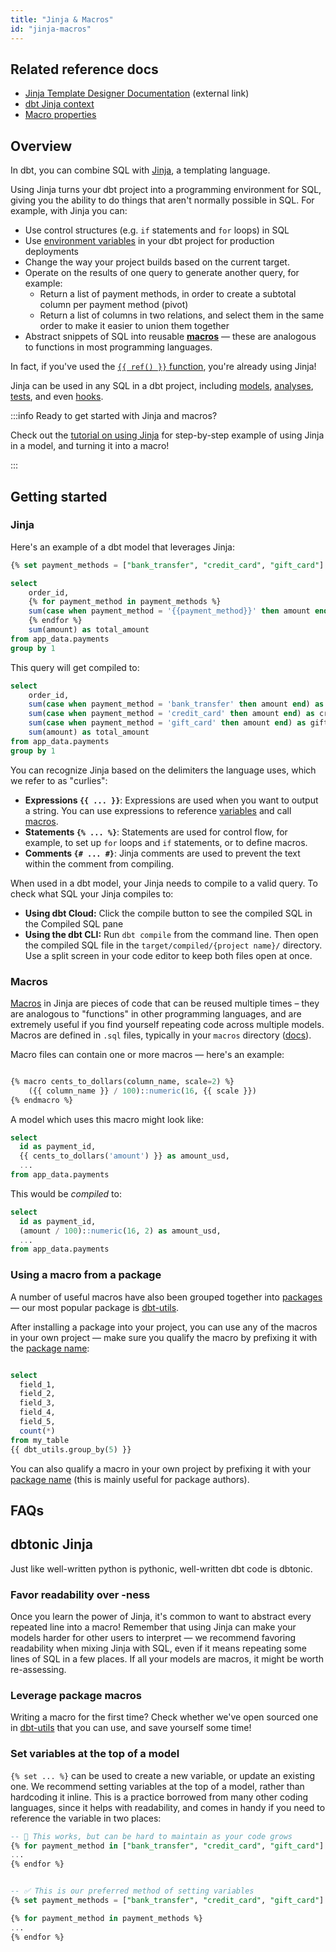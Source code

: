 ```yaml
---
title: "Jinja & Macros"
id: "jinja-macros"
---
```


## Related reference docs
* [Jinja Template Designer Documentation](https://jinja.palletsprojects.com/page/templates/) (external link)
* [dbt Jinja context](/reference/dbt-jinja-functions)
* [Macro properties](macro-properties)

## Overview
In dbt, you can combine SQL with [Jinja](https://jinja.palletsprojects.com), a templating language.

Using Jinja turns your dbt project into a programming environment for SQL, giving you the ability to do things that aren't normally possible in SQL. For example, with Jinja you can:
* Use control structures (e.g. `if` statements and `for` loops) in SQL
* Use [environment variables](env_var) in your dbt project for production deployments
* Change the way your project builds based on the current target.
* Operate on the results of one query to generate another query, for example:
  * Return a list of payment methods, in order to create a subtotal column per payment method (pivot)
  * Return a list of columns in two relations, and select them in the same order to make it easier to union them together
* Abstract snippets of SQL into reusable [**macros**](#macros) — these are analogous to functions in most programming languages.

In fact, if you've used the [`{{ ref() }}` function](ref), you're already using Jinja!

Jinja can be used in any SQL in a dbt project, including [models](building-models), [analyses](analyses), [tests](building-a-dbt-project/tests), and even [hooks](hooks-operations).


:::info Ready to get started with Jinja and macros?

Check out the [tutorial on using Jinja](using-jinja) for step-by-step example of using Jinja in a model, and turning it into a macro!

:::

## Getting started
### Jinja
Here's an example of a dbt model that leverages Jinja:

<File name='/models/order_payment_method_amounts.sql'>

```sql
{% set payment_methods = ["bank_transfer", "credit_card", "gift_card"] %}

select
    order_id,
    {% for payment_method in payment_methods %}
    sum(case when payment_method = '{{payment_method}}' then amount end) as {{payment_method}}_amount,
    {% endfor %}
    sum(amount) as total_amount
from app_data.payments
group by 1
```

</File>

This query will get compiled to:

<File name='/models/order_payment_method_amounts.sql'>

```sql
select
    order_id,
    sum(case when payment_method = 'bank_transfer' then amount end) as bank_transfer_amount,
    sum(case when payment_method = 'credit_card' then amount end) as credit_card_amount,
    sum(case when payment_method = 'gift_card' then amount end) as gift_card_amount,
    sum(amount) as total_amount
from app_data.payments
group by 1
```

</File>

You can recognize Jinja based on the delimiters the language uses, which we refer to as "curlies":
- **Expressions `{{ ... }}`**: Expressions are used when you want to output a string. You can use expressions to reference [variables](var) and call [macros](jinja-macros#macros).
- **Statements `{% ... %}`**: Statements are used for control flow, for example, to set up `for` loops and `if` statements, or to define macros.
-  **Comments `{# ... #}`**: Jinja comments are used to prevent the text within the comment from compiling.

When used in a dbt model, your Jinja needs to compile to a valid query. To check what SQL your Jinja compiles to:
* **Using dbt Cloud:** Click the compile button to see the compiled SQL in the Compiled SQL pane
* **Using the dbt CLI:** Run `dbt compile` from the command line. Then open the compiled SQL file in the `target/compiled/{project name}/` directory. Use a split screen in your code editor to keep both files open at once.

### Macros
[Macros](jinja-macros#macros) in Jinja are pieces of code that can be reused multiple times – they are analogous to "functions" in other programming languages, and are extremely useful if you find yourself repeating code across multiple models. Macros are defined in `.sql` files, typically in your `macros` directory ([docs](macro-paths)).

Macro files can contain one or more macros — here's an example:

<File name='macros/cents_to_dollars.sql'>

```sql

{% macro cents_to_dollars(column_name, scale=2) %}
    ({{ column_name }} / 100)::numeric(16, {{ scale }})
{% endmacro %}

```

</File>

A model which uses this macro might look like:

<File name='models/stg_payments.sql'>

```sql
select
  id as payment_id,
  {{ cents_to_dollars('amount') }} as amount_usd,
  ...
from app_data.payments

```

</File>

This would be _compiled_ to:

<File name='target/compiled/models/stg_payments.sql'>

```sql
select
  id as payment_id,
  (amount / 100)::numeric(16, 2) as amount_usd,
  ...
from app_data.payments
```

</File>


### Using a macro from a package
A number of useful macros have also been grouped together into [packages](package-management) — our most popular package is [dbt-utils](https://hub.getdbt.com/dbt-labs/dbt_utils/latest/).

After installing a package into your project, you can use any of the macros in your own project — make sure you qualify the macro by prefixing it with the [package name](project-configs/name):

```sql

select
  field_1,
  field_2,
  field_3,
  field_4,
  field_5,
  count(*)
from my_table
{{ dbt_utils.group_by(5) }}

```

You can also qualify a macro in your own project by prefixing it with your [package name](project-configs/name) (this is mainly useful for package authors).

## FAQs

<FAQ src="Accounts/dbt-specific-jinja" />
<FAQ src="Jinja/which-jinja-docs" />
<FAQ src="Jinja/quoting-column-names" />
<FAQ src="Jinja/jinja-whitespace" />
<FAQ src="Project/debugging-jinja" />
<FAQ src="Docs/documenting-macros" />
<FAQ src="Project/why-so-many-macros" />

## dbtonic Jinja

Just like well-written python is pythonic, well-written dbt code is dbtonic.

### Favor readability over <Term id="dry" />-ness
Once you learn the power of Jinja, it's common to want to abstract every repeated line into a macro! Remember that using Jinja can make your models harder for other users to interpret — we recommend favoring readability when mixing Jinja with SQL, even if it means repeating some lines of SQL in a few places. If all your models are macros, it might be worth re-assessing.

### Leverage package macros
Writing a macro for the first time? Check whether we've open sourced one in [dbt-utils](https://hub.getdbt.com/dbt-labs/dbt_utils/latest/) that you can use, and save yourself some time!

### Set variables at the top of a model
`{% set ... %}` can be used to create a new variable, or update an existing one. We recommend setting variables at the top of a model, rather than hardcoding it inline. This is a practice borrowed from many other coding languages, since it helps with readability, and comes in handy if you need to reference the variable in two places:


```sql
-- 🙅 This works, but can be hard to maintain as your code grows
{% for payment_method in ["bank_transfer", "credit_card", "gift_card"] %}
...
{% endfor %}


-- ✅ This is our preferred method of setting variables
{% set payment_methods = ["bank_transfer", "credit_card", "gift_card"] %}

{% for payment_method in payment_methods %}
...
{% endfor %}
```
